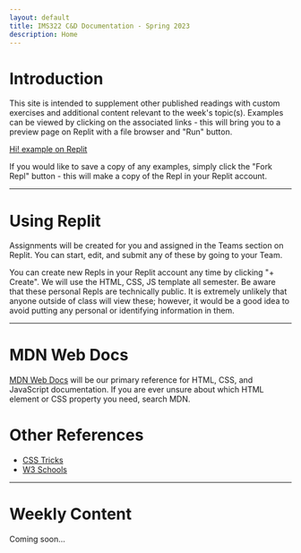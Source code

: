 ```yaml
---
layout: default
title: IMS322 C&D Documentation - Spring 2023
description: Home
--- 
```


# Introduction
This site is intended to supplement other published readings with custom exercises and additional content relevant to the week's topic(s). Examples can be viewed by clicking on the associated links - this will bring you to a preview page on Replit with a file browser and "Run" button. 

<a href="https://replit.com/@sheffie/IMS322-Welcome#index.html" target="_blank">Hi! example on Replit</a>

If you would like to save a copy of any examples, simply click the "Fork Repl" button - this will make a copy of the Repl in your Replit account.

-----

# Using Replit
Assignments will be created for you and assigned in the Teams section on Replit. You can start, edit, and submit any of these by going to your Team.  

You can create new Repls in your Replit account any time by clicking "+ Create". We will use the HTML, CSS, JS template all semester. Be aware that these personal Repls are technically public. It is extremely unlikely that anyone outside of class will view these; however, it would be a good idea to avoid putting any personal or identifying information in them.

-----

# MDN Web Docs
<a href="https://developer.mozilla.org/en-US/" target="_blank">MDN Web Docs</a> will be our primary reference for HTML, CSS, and JavaScript documentation. If you are ever unsure about which HTML element or CSS property you need, search MDN.  

# Other References
- <a href="https://css-tricks.com" target="_blank">CSS Tricks</a>
- <a href="https://www.w3schools.com" target="_blank">W3 Schools</a>  

-----

# Weekly Content
Coming soon...